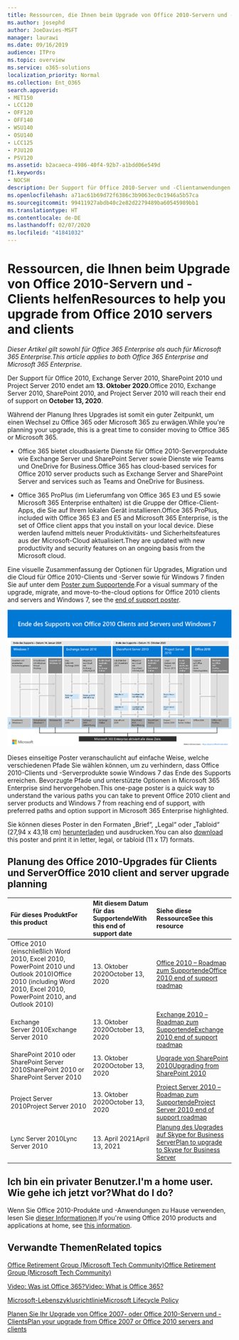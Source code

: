 ```yaml
---
title: Ressourcen, die Ihnen beim Upgrade von Office 2010-Servern und -Clients helfen
ms.author: josephd
author: JoeDavies-MSFT
manager: laurawi
ms.date: 09/16/2019
audience: ITPro
ms.topic: overview
ms.service: o365-solutions
localization_priority: Normal
ms.collection: Ent_O365
search.appverid:
- MET150
- LCC120
- OFF120
- OFF140
- WSU140
- OSU140
- LCC125
- PJU120
- PSV120
ms.assetid: b2acaeca-4986-40f4-92b7-a1bdd06e549d
f1.keywords:
- NOCSH
description: Der Support für Office 2010-Server und -Clientanwendungen wird bald eingestellt, und es stehen keine benutzerdefinierten Supportvereinbarungen zur Verfügung. In diesem Artikel erfahren Sie, wie Sie jetzt mit der Planung Ihres Upgrades beginnen.
ms.openlocfilehash: a71ac61b69d72f6386c3b9063ec0c1946a5b57ca
ms.sourcegitcommit: 99411927abdb40c2e82d2279489ba60545989bb1
ms.translationtype: HT
ms.contentlocale: de-DE
ms.lasthandoff: 02/07/2020
ms.locfileid: "41841032"
---
```

# <a name="resources-to-help-you-upgrade-from-office-2010-servers-and-clients"></a><span data-ttu-id="ee8d9-104">Ressourcen, die Ihnen beim Upgrade von Office 2010-Servern und -Clients helfen</span><span class="sxs-lookup"><span data-stu-id="ee8d9-104">Resources to help you upgrade from Office 2010 servers and clients</span></span>

<span data-ttu-id="ee8d9-105">*Dieser Artikel gilt sowohl für Office 365 Enterprise als auch für Microsoft 365 Enterprise.*</span><span class="sxs-lookup"><span data-stu-id="ee8d9-105">*This article applies to both Office 365 Enterprise and Microsoft 365 Enterprise.*</span></span>

<span data-ttu-id="ee8d9-106">Der Support für Office 2010, Exchange Server 2010, SharePoint 2010 und Project Server 2010 endet am **13. Oktober 2020**.</span><span class="sxs-lookup"><span data-stu-id="ee8d9-106">Office 2010, Exchange Server 2010, SharePoint 2010, and Project Server 2010 will reach their end of support on **October 13, 2020**.</span></span> 

<span data-ttu-id="ee8d9-107">Während der Planung Ihres Upgrades ist somit ein guter Zeitpunkt, um einen Wechsel zu Office 365 oder Microsoft 365 zu erwägen.</span><span class="sxs-lookup"><span data-stu-id="ee8d9-107">While you're planning your upgrade, this is a great time to consider moving to Office 365 or Microsoft 365.</span></span> 

- <span data-ttu-id="ee8d9-108">Office 365 bietet cloudbasierte Dienste für Office 2010-Serverprodukte wie Exchange Server und SharePoint Server sowie Dienste wie Teams und OneDrive for Business.</span><span class="sxs-lookup"><span data-stu-id="ee8d9-108">Office 365 has cloud-based services for Office 2010 server products such as Exchange Server and SharePoint Server and services such as Teams and OneDrive for Business.</span></span> 

- <span data-ttu-id="ee8d9-109">Office 365 ProPlus (im Lieferumfang von Office 365 E3 und E5 sowie Microsoft 365 Enterprise enthalten) ist die Gruppe der Office-Client-Apps, die Sie auf Ihrem lokalen Gerät installieren.</span><span class="sxs-lookup"><span data-stu-id="ee8d9-109">Office 365 ProPlus, included with Office 365 E3 and E5 and Microsoft 365 Enterprise, is the set of Office client apps that you install on your local device.</span></span> <span data-ttu-id="ee8d9-110">Diese werden laufend mittels neuer Produktivitäts- und Sicherheitsfeatures aus der Microsoft-Cloud aktualisiert.</span><span class="sxs-lookup"><span data-stu-id="ee8d9-110">They are updated with new productivity and security features on an ongoing basis from the Microsoft cloud.</span></span>

<span data-ttu-id="ee8d9-111">Eine visuelle Zusammenfassung der Optionen für Upgrades, Migration und die Cloud für Office 2010-Clients und -Server sowie für Windows 7 finden Sie auf unter dem [Poster zum Supportende](./media/upgrade-from-office-2010-servers-and-products/Office2010Windows7EndOfSupport.pdf).</span><span class="sxs-lookup"><span data-stu-id="ee8d9-111">For a visual summary of the upgrade, migrate, and move-to-the-cloud options for Office 2010 clients and servers and Windows 7, see the [end of support poster](./media/upgrade-from-office-2010-servers-and-products/Office2010Windows7EndOfSupport.pdf).</span></span>

![Poster zum Supportende für Office 2010-Clients and Server sowie Windows 7](./media/upgrade-from-office-2010-servers-and-products/office2010-windows7-end-of-support.png)

<span data-ttu-id="ee8d9-113">Dieses einseitige Poster veranschaulicht auf einfache Weise, welche verschiedenen Pfade Sie wählen können, um zu verhindern, dass Office 2010-Clients und -Serverprodukte sowie Windows 7 das Ende des Supports erreichen. Bevorzugte Pfade und unterstützte Optionen in Microsoft 365 Enterprise sind hervorgehoben.</span><span class="sxs-lookup"><span data-stu-id="ee8d9-113">This one-page poster is a quick way to understand the various paths you can take to prevent Office 2010 client and server products and Windows 7 from reaching end of support, with preferred paths and option support in Microsoft 365 Enterprise highlighted.</span></span>

<span data-ttu-id="ee8d9-114">Sie können dieses Poster in den Formaten „Brief“, „Legal“ oder „Tabloid“ (27,94 x 43,18 cm) [herunterladen](https://github.com/MicrosoftDocs/microsoft-365-docs/raw/public/microsoft-365/enterprise/media/migration-microsoft-365-enterprise-workload/Office2010Windows7EndOfSupport.pdf) und ausdrucken.</span><span class="sxs-lookup"><span data-stu-id="ee8d9-114">You can also [download](https://github.com/MicrosoftDocs/microsoft-365-docs/raw/public/microsoft-365/enterprise/media/migration-microsoft-365-enterprise-workload/Office2010Windows7EndOfSupport.pdf) this poster and print it in letter, legal, or tabloid (11 x 17) formats.</span></span>
      
## <a name="office-2010-client-and-server-upgrade-planning"></a><span data-ttu-id="ee8d9-115">Planung des Office 2010-Upgrades für Clients und Server</span><span class="sxs-lookup"><span data-stu-id="ee8d9-115">Office 2010 client and server upgrade planning</span></span>
  
|<span data-ttu-id="ee8d9-116">**Für dieses Produkt**</span><span class="sxs-lookup"><span data-stu-id="ee8d9-116">**For this product**</span></span>|<span data-ttu-id="ee8d9-117">**Mit diesem Datum für das Supportende**</span><span class="sxs-lookup"><span data-stu-id="ee8d9-117">**With this end of support date**</span></span>|<span data-ttu-id="ee8d9-118">**Siehe diese Ressource**</span><span class="sxs-lookup"><span data-stu-id="ee8d9-118">**See this resource**</span></span>|
|:-----|:-----|:-----|
|<span data-ttu-id="ee8d9-119">Office 2010 (einschließlich Word 2010, Excel 2010, PowerPoint 2010 und Outlook 2010)</span><span class="sxs-lookup"><span data-stu-id="ee8d9-119">Office 2010 (including Word 2010, Excel 2010, PowerPoint 2010, and Outlook 2010)</span></span>  <br/> | <span data-ttu-id="ee8d9-120">13. Oktober 2020</span><span class="sxs-lookup"><span data-stu-id="ee8d9-120">October 13, 2020</span></span> |[<span data-ttu-id="ee8d9-121">Office 2010 – Roadmap zum Supportende</span><span class="sxs-lookup"><span data-stu-id="ee8d9-121">Office 2010 end of support roadmap</span></span>](https://docs.microsoft.com/DeployOffice/office-2010-end-support-roadmap) <br/> |
|<span data-ttu-id="ee8d9-122">Exchange Server 2010</span><span class="sxs-lookup"><span data-stu-id="ee8d9-122">Exchange Server 2010</span></span>  <br/> | <span data-ttu-id="ee8d9-123">13. Oktober 2020</span><span class="sxs-lookup"><span data-stu-id="ee8d9-123">October 13, 2020</span></span>  |[<span data-ttu-id="ee8d9-124">Exchange 2010 – Roadmap zum Supportende</span><span class="sxs-lookup"><span data-stu-id="ee8d9-124">Exchange 2010 end of support roadmap</span></span>](exchange-2010-end-of-support.md) <br/> |
|<span data-ttu-id="ee8d9-125">SharePoint 2010 oder SharePoint Server 2010</span><span class="sxs-lookup"><span data-stu-id="ee8d9-125">SharePoint 2010 or SharePoint Server 2010</span></span>  <br/> | <span data-ttu-id="ee8d9-126">13. Oktober 2020</span><span class="sxs-lookup"><span data-stu-id="ee8d9-126">October 13, 2020</span></span> |[<span data-ttu-id="ee8d9-127">Upgrade von SharePoint 2010</span><span class="sxs-lookup"><span data-stu-id="ee8d9-127">Upgrading from SharePoint 2010</span></span>](upgrade-from-sharepoint-2010.md) <br/> |
|<span data-ttu-id="ee8d9-128">Project Server 2010</span><span class="sxs-lookup"><span data-stu-id="ee8d9-128">Project Server 2010</span></span> <br/> | <span data-ttu-id="ee8d9-129">13. Oktober 2020</span><span class="sxs-lookup"><span data-stu-id="ee8d9-129">October 13, 2020</span></span> | [<span data-ttu-id="ee8d9-130">Project Server 2010 – Roadmap zum Supportende</span><span class="sxs-lookup"><span data-stu-id="ee8d9-130">Project Server 2010 end of support roadmap</span></span>](project-server-2010-end-of-support.md) <br/> |
|<span data-ttu-id="ee8d9-131">Lync Server 2010</span><span class="sxs-lookup"><span data-stu-id="ee8d9-131">Lync Server 2010</span></span> <br/> | <span data-ttu-id="ee8d9-132">13. April 2021</span><span class="sxs-lookup"><span data-stu-id="ee8d9-132">April 13, 2021</span></span> | [<span data-ttu-id="ee8d9-133">Planung des Upgrades auf Skype for Business Server</span><span class="sxs-lookup"><span data-stu-id="ee8d9-133">Plan to upgrade to Skype for Business Server</span></span>](https://docs.microsoft.com/skypeforbusiness/plan-your-deployment/upgrade) <br/> |
    
## <a name="im-a-home-user-what-do-i-do"></a><span data-ttu-id="ee8d9-134">Ich bin ein privater Benutzer.</span><span class="sxs-lookup"><span data-stu-id="ee8d9-134">I'm a home user.</span></span> <span data-ttu-id="ee8d9-135">Wie gehe ich jetzt vor?</span><span class="sxs-lookup"><span data-stu-id="ee8d9-135">What do I do?</span></span>

<span data-ttu-id="ee8d9-136">Wenn Sie Office 2010-Produkte und -Anwendungen zu Hause verwenden, lesen Sie [dieser Informationen](plan-upgrade-previous-versions-office.md#im-a-home-user-what-do-i-do).</span><span class="sxs-lookup"><span data-stu-id="ee8d9-136">If you're using Office 2010 products and applications at home, see [this information](plan-upgrade-previous-versions-office.md#im-a-home-user-what-do-i-do).</span></span>

## <a name="related-topics"></a><span data-ttu-id="ee8d9-137">Verwandte Themen</span><span class="sxs-lookup"><span data-stu-id="ee8d9-137">Related topics</span></span>

[<span data-ttu-id="ee8d9-138">Office Retirement Group (Microsoft Tech Community)</span><span class="sxs-lookup"><span data-stu-id="ee8d9-138">Office Retirement Group (Microsoft Tech Community)</span></span>](https://go.microsoft.com/fwlink/?linkid=842065)
  
[<span data-ttu-id="ee8d9-139">Video: Was ist Office 365?</span><span class="sxs-lookup"><span data-stu-id="ee8d9-139">Video: What is Office 365?</span></span>](https://support.office.com/article/847caf12-2589-452c-8aca-1c009797678b.aspx)
  
[<span data-ttu-id="ee8d9-140">Microsoft-Lebenszyklusrichtlinie</span><span class="sxs-lookup"><span data-stu-id="ee8d9-140">Microsoft Lifecycle Policy</span></span>](https://go.microsoft.com/fwlink/?linkid=865200)

[<span data-ttu-id="ee8d9-141">Planen Sie Ihr Upgrade von Office 2007- oder Office 2010-Servern und -Clients</span><span class="sxs-lookup"><span data-stu-id="ee8d9-141">Plan your upgrade from Office 2007 or Office 2010 servers and clients</span></span>](plan-upgrade-previous-versions-office.md)

